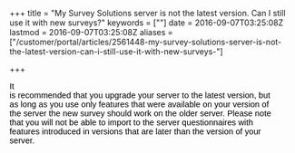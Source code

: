 +++
title = "My Survey Solutions server is not the latest version. Can I still use it with new surveys?"
keywords = [""]
date = 2016-09-07T03:25:08Z
lastmod = 2016-09-07T03:25:08Z
aliases = ["/customer/portal/articles/2561448-my-survey-solutions-server-is-not-the-latest-version-can-i-still-use-it-with-new-surveys-"]

+++

<span id="docs-internal-guid-b60044ba-02ad-9e48-82b0-05fa6e7cf5ac"><span
style="font-size: 14.6667px; font-family: Arial; color: rgb(0, 0, 0); vertical-align: baseline; white-space: pre-wrap; background-color: transparent;">It
is recommended that you upgrade your server to the latest version, but
as long as you use only features that were available on your version of
the server the new survey should work on the older server. Please note
that you will not be able to import to the server questionnaires with
features introduced in versions that are later than the version of your
server.</span></span>
